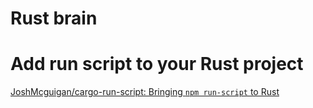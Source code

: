 # Rust brain

# Add run script to your Rust project

[JoshMcguigan/cargo-run-script: Bringing `npm run-script` to Rust](https://github.com/JoshMcguigan/cargo-run-script)


